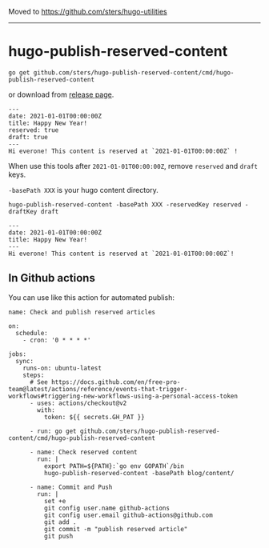 Moved to https://github.com/sters/hugo-utilities

---

# hugo-publish-reserved-content

```
go get github.com/sters/hugo-publish-reserved-content/cmd/hugo-publish-reserved-content
```
or download from [release page](https://github.com/sters/hugo-publish-reserved-content/releases).

```
---
date: 2021-01-01T00:00:00Z
title: Happy New Year!
reserved: true
draft: true
---
Hi everone! This content is reserved at `2021-01-01T00:00:00Z` !
```

When use this tools after `2021-01-01T00:00:00Z`, remove `reserved` and `draft` keys.

`-basePath XXX` is your hugo content directory.

```
hugo-publish-reserved-content -basePath XXX -reservedKey reserved -draftKey draft
```

```
---
date: 2021-01-01T00:00:00Z
title: Happy New Year!
---
Hi everone! This content is reserved at `2021-01-01T00:00:00Z`!
```

## In Github actions

You can use like this action for automated publish:

```
name: Check and publish reserved articles

on:
  schedule:
    - cron: '0 * * * *'

jobs:
  sync:
    runs-on: ubuntu-latest
    steps:
      # See https://docs.github.com/en/free-pro-team@latest/actions/reference/events-that-trigger-workflows#triggering-new-workflows-using-a-personal-access-token
      - uses: actions/checkout@v2
        with:
          token: ${{ secrets.GH_PAT }}

      - run: go get github.com/sters/hugo-publish-reserved-content/cmd/hugo-publish-reserved-content

      - name: Check reserved content
        run: |
          export PATH=${PATH}:`go env GOPATH`/bin
          hugo-publish-reserved-content -basePath blog/content/

      - name: Commit and Push
        run: |
          set +e
          git config user.name github-actions
          git config user.email github-actions@github.com
          git add .
          git commit -m "publish reserved article"
          git push
```
